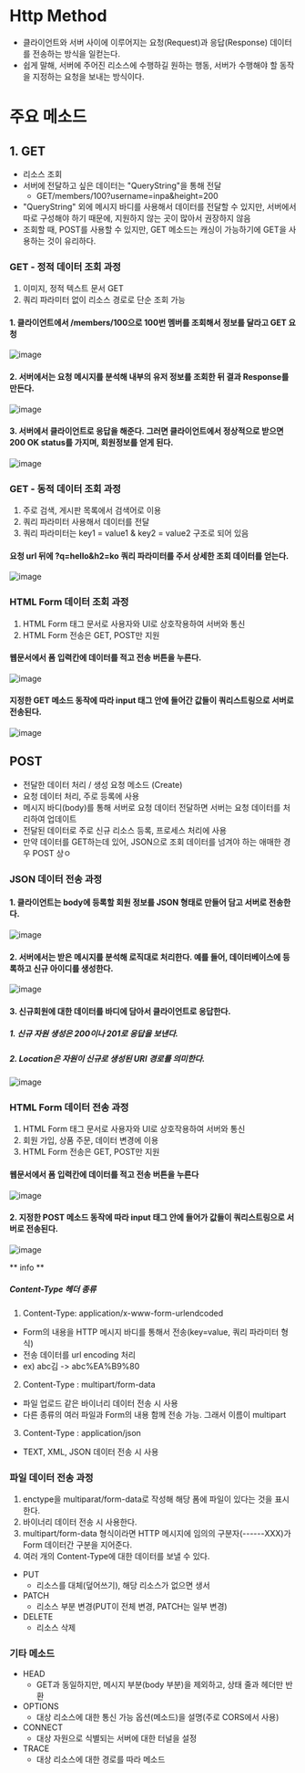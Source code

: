 <h1> Http Method </h1>

- 클라이언트와 서버 사이에 이루어지는 요청(Request)과 응답(Response) 데이터를 전송하는 방식을 일컫는다.
- 쉽게 말해, 서버에 주어진 리소스에 수행하길 원하는 행동, 서버가 수행해야 할 동작을 지정하는 요청을 보내는 방식이다.

<h1> 주요 메소드 </h1>

<h2> 1. GET </h2>

  - 리소스 조회
  - 서버에 전달하고 싶은 데이터는 "QueryString"을 통해 전달
    - GET/members/100?username=inpa&height=200
  - "QueryString" 외에 메시지 바디를 사용해서 데이터를 전달할 수 있지만, 서버에서 따로 구성해야 하기 때문에, 지원하지 않는 곳이 많아서 권장하지 않음
  - 조회할 때, POST를 사용할 수 있지만, GET 메소드는 캐싱이 가능하기에 GET을 사용하는 것이 유리하다.
 
 <h3> GET - 정적 데이터 조회 과정 </h3>
 
 1. 이미지, 정적 텍스트 문서 GET </br>
 2. 쿼리 파라미터 없이 리소스 경로로 단순 조회 가능 </br>
    
 <h4> 1. 클라이언트에서 /members/100으로 100번 멤버를 조회해서 정보를 달라고 GET 요청 </h4>
    
 ![image](https://user-images.githubusercontent.com/62228401/214473281-43c5ff24-5698-46c9-b724-01171060c5c4.png)
    
 <h4> 2. 서버에서는 요청 메시지를 분석해 내부의 유저 정보를 조회한 뒤 결과 Response를 만든다. </h4>

![image](https://user-images.githubusercontent.com/62228401/214473395-9c369483-cf35-4fb1-a1d5-3d083b7dc695.png)
 
 <h4> 3. 서버에서 클라이언트로 응답을 해준다. 그러면 클라이언트에서 정상적으로 받으면 200 OK status를 가지며, 회원정보를 얻게 된다. </h4>
 
 ![image](https://user-images.githubusercontent.com/62228401/214495834-4a184db9-f6ad-4a72-8b83-f60484157fd3.png)

  <h3> GET - 동적 데이터 조회 과정 </h3>
  
  1. 주로 검색, 게시판 목록에서 검색어로 이용
  2. 쿼리 파라미터 사용해서 데이터를 전달
  3. 쿼리 파라미터는 key1 = value1 & key2 = value2 구조로 되어 있음

  <h4> 요청 url 뒤에 ?q=hello&h2=ko 쿼리 파라미터를 주서 상세한 조회 데이터를 얻는다. </h4>
  
  ![image](https://user-images.githubusercontent.com/62228401/214496671-a72beaa2-7936-499d-be34-038f24be9b1c.png)

  <h3> HTML Form 데이터 조회 과정 </h3>
  
  1. HTML Form 태그 문서로 사용자와 UI로 상호작용하여 서버와 통신
  2. HTML Form 전송은 GET, POST만 지원

  <h4> 웹문서에서 폼 입력칸에 데이터를 적고 전송 버튼을 누른다. </h4>

  ![image](https://user-images.githubusercontent.com/62228401/214496987-cf1b9353-5551-4632-ae91-0340f780b57c.png)

  <h4> 지정한 GET 메소드 동작에 따라 input 태그 안에 들어간 값들이 쿼리스트링으로 서버로 전송된다. </h4>
  
  ![image](https://user-images.githubusercontent.com/62228401/214497099-bf6a8390-02f1-4138-8269-a8b1d1cb6cdd.png)


  <h2> POST </h2>
  
  - 전달한 데이터 처리 / 생성 요청 메소드 (Create)
  - 요청 데이터 처리, 주로 등록에 사용
  - 메시지 바디(body)를 통해 서버로 요청 데이터 전달하면 서버는 요청 데이터를 처리하여 업데이트
  - 전달된 데이터로 주로 신규 리소스 등록, 프로세스 처리에 사용
  - 만약 데이터를 GET하는데 있어, JSON으로 조회 데이터를 넘겨야 하는 애매한 경우 POST 상ㅇ

  <h3> JSON 데이터 전송 과정 </h3>
  
  <h4> 1. 클라이언트는 body에 등록할 회원 정보를 JSON 형태로 만들어 담고 서버로 전송한다. </h4>
  
  ![image](https://user-images.githubusercontent.com/62228401/214726820-994f9678-0740-40a3-b2bc-30a63c1cd888.png)
  
  <h4> 2. 서버에서는 받은 메시지를 분석해 로직대로 처리한다. 예를 들어, 데이터베이스에 등록하고 신규 아이디를 생성한다. </h4>

 ![image](https://user-images.githubusercontent.com/62228401/214726941-e6f6a365-c782-4ef3-af09-476df528d763.png)

  <h4> 3. 신규회원에 대한 데이터를 바디에 담아서 클라이언트로 응답한다. </h4>
  
  <h5> 1. 신규 자원 생성은 200이나 201로 응답을 보낸다. </h5>
  <h5> 2. Location은 자원이 신규로 생성된 URI 경로를 의미한다. </h5>
  
  ![image](https://user-images.githubusercontent.com/62228401/214727379-2e4df7cd-4746-4a80-8465-9bbbe699933b.png)

  <h3> HTML Form 데이터 전송 과정 </h3>
  
  1. HTML Form 태그 문서로 사용자와 UI로 상호작용하여 서버와 통신
  2. 회원 가입, 상품 주문, 데이터 변경에 이용
  3. HTML Form 전송은 GET, POST만 지원

<h4> 웹문서에서 폼 입력칸에 데이터를 적고 전송 버튼을 누른다 </h4>

![image](https://user-images.githubusercontent.com/62228401/214734548-7f2b0d09-4b1d-49fc-9286-f54538e756cf.png)

<h4> 2. 지정한 POST 메소드 동작에 따라 input 태그 안에 들어가 값들이 쿼리스트링으로 서버로 전송된다. </h4>

![image](https://user-images.githubusercontent.com/62228401/214734248-9ccc44ab-c62c-4f3c-adfa-0c7d2996b065.png)


** info **
<h5> Content-Type 헤더 종류 </h5>

1. Content-Type: application/x-www-form-urlendcoded

  - Form의 내용을 HTTP 메시지 바디를 통해서 전송(key=value, 쿼리 파라미터 형식)
  - 전송 데이터를 url encoding 처리
  - ex) abc김 -> abc%EA%B9%80

2. Content-Type : multipart/form-data

  - 파일 업로드 같은 바이너리 데이터 전송 시 사용
  - 다른 종류의 여러 파일과 Form의 내용 함께 전송 가능. 그래서 이름이 multipart

3. Content-Type : application/json

  - TEXT, XML, JSON 데이터 전송 시 사용

<h3> 파일 데이터 전송 과정 </h3>

1. enctype을 multiparat/form-data로 작성해 해당 폼에 파일이 있다는 것을 표시한다.
2. 바이너리 데이터 전송 시 사용한다.
3. multipart/form-data 형식이라면 HTTP 메시지에 임의의 구분자(------XXX)가 Form 데이터간 구분을 지어준다.
4. 여러 개의 Content-Type에 대한 데이터를 보낼 수 있다.


- PUT
  - 리소스를 대체(덮어쓰기), 해당 리소스가 없으면 생서 
- PATCH
  - 리소스 부분 변경(PUT이 전체 변경, PATCH는 일부 변경)
- DELETE
  - 리소스 삭제

<h3> 기타 메소드 </h3>

- HEAD
  - GET과 동일하지만, 메시지 부분(body 부분)을 제외하고, 상태 줄과 헤더만 반환
- OPTIONS
  - 대상 리소스에 대한 통신 가능 옵션(메소드)을 설명(주로 CORS에서 사용)
- CONNECT
  - 대상 자원으로 식별되는 서버에 대한 터널을 설정
- TRACE
  - 대상 리소스에 대한 경로를 따라 메소드 
